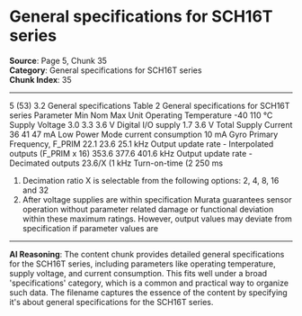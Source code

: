 # General specifications for SCH16T series

**Source**: Page 5, Chunk 35  
**Category**: General specifications for SCH16T series  
**Chunk Index**: 35

---

5 (53)
3.2 General specifications
Table 2 General specifications for SCH16T series
Parameter Min Nom Max Unit
Operating Temperature -40 110 °C
Supply Voltage 3.0 3.3 3.6 V
Digital I/O supply 1.7 3.6 V
Total Supply Current 36 41 47 mA
Low Power Mode current consumption 10 mA
Gyro Primary Frequency, F_PRIM 22.1 23.6 25.1 kHz
Output update rate - Interpolated outputs (F_PRIM x 16) 353.6 377.6 401.6 kHz
Output update rate - Decimated outputs 23.6/X (1 kHz
Turn-on-time (2 250 ms
1) Decimation ratio X is selectable from the following options: 2, 4, 8, 16 and 32
2) After voltage supplies are within specification
Murata guarantees sensor operation without parameter related damage or functional deviation within
these maximum ratings. However, output values may deviate from specification if parameter values are

---

**AI Reasoning**: The content chunk provides detailed general specifications for the SCH16T series, including parameters like operating temperature, supply voltage, and current consumption. This fits well under a broad 'specifications' category, which is a common and practical way to organize such data. The filename captures the essence of the content by specifying it's about general specifications for the SCH16T series.

